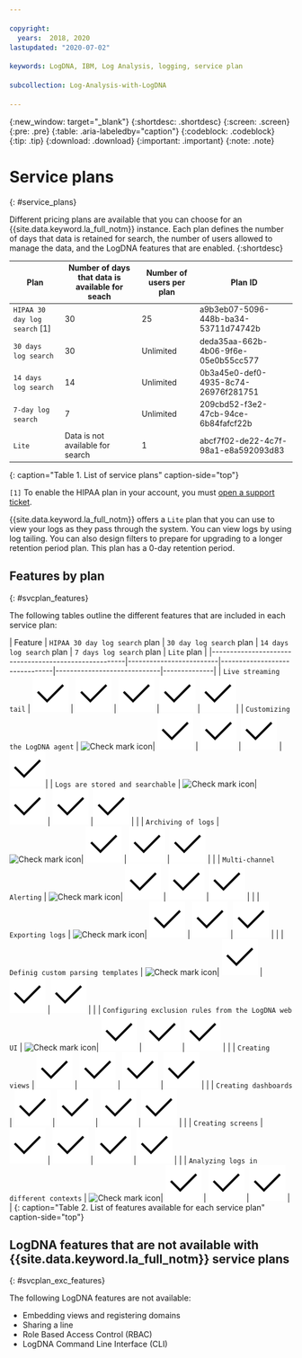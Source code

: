 ```yaml
---

copyright:
  years:  2018, 2020
lastupdated: "2020-07-02"

keywords: LogDNA, IBM, Log Analysis, logging, service plan

subcollection: Log-Analysis-with-LogDNA

---
```


{:new_window: target="_blank"}
{:shortdesc: .shortdesc}
{:screen: .screen}
{:pre: .pre}
{:table: .aria-labeledby="caption"}
{:codeblock: .codeblock}
{:tip: .tip}
{:download: .download}
{:important: .important}
{:note: .note}

# Service plans
{: #service_plans}

Different pricing plans are available that you can choose for an {{site.data.keyword.la_full_notm}} instance. Each plan defines the number of days that data is retained for search, the number of users allowed to manage the data, and the LogDNA features that are enabled.
{:shortdesc}



| Plan                            | Number of days that data is available for seach | Number of users per plan | Plan ID |
|---------------------------------|-------------------------------------------------|--------------------------|---------|
| `HIPAA 30 day log search` [1]   | 30                                              | 25                       | a9b3eb07-5096-448b-ba34-53711d74742b |
| `30 days log search`            | 30                                              | Unlimited                | deda35aa-662b-4b06-9f6e-05e0b55cc577 |
| `14 days log search`            | 14                                              | Unlimited                | 0b3a45e0-def0-4935-8c74-26976f281751 |
| `7-day log search`              | 7                                               | Unlimited                | 209cbd52-f3e2-47cb-94ce-6b84fafcf22b|
| `Lite`                          | Data is not available for search                | 1                        | abcf7f02-de22-4c7f-98a1-e8a592093d83 |
{: caption="Table 1. List of service plans" caption-side="top"} 

`[1]` To enable the HIPAA plan in your account, you must [open a support ticket](/docs/get-support?topic=get-support-getting-customer-support#getting-customer-support). 

{{site.data.keyword.la_full_notm}} offers a `Lite` plan that you can use to view your logs as they pass through the system. You can view logs by using log tailing. You can also design filters to prepare for upgrading to a longer retention period plan. This plan has a 0-day retention period.


## Features by plan
{: #svcplan_features}

The following tables outline the different features that are included in each service plan:

| Feature                                              | `HIPAA 30 day log search` plan | `30 day log search` plan | `14 days log search` plan    | `7 days log search` plan     | `Lite` plan | 
|------------------------------------------------------|-------------------------|-------------------------------|-----------------------------|--------------|
| `Live streaming tail`                                | ![Checkmark icon](images/checkmark.svg) | ![Checkmark icon](images/checkmark.svg) | ![Checkmark icon](images/checkmark.svg) |![Checkmark icon](images/checkmark.svg) |![Checkmark icon](images/checkmark.svg)|
| `Customizing the LogDNA agent`                      | ![Check mark icon](check.png "Check mark icon indicating correct usage")| ![Checkmark icon](images/checkmark.svg) | ![Checkmark icon](images/checkmark.svg) |![Checkmark icon](images/checkmark.svg) |![Checkmark icon](images/checkmark.svg)|
| `Logs are stored and searchable`                    | ![Check mark icon](check.png "Check mark icon indicating correct usage")| ![Checkmark icon](images/checkmark.svg) | ![Checkmark icon](images/checkmark.svg) |![Checkmark icon](images/checkmark.svg) | |
| `Archiving of logs`                                 | ![Check mark icon](check.png "Check mark icon indicating correct usage")| ![Checkmark icon](images/checkmark.svg) | ![Checkmark icon](images/checkmark.svg) |![Checkmark icon](images/checkmark.svg) | |
| `Multi-channel Alerting`                            | ![Check mark icon](check.png "Check mark icon indicating correct usage")| ![Checkmark icon](images/checkmark.svg) | ![Checkmark icon](images/checkmark.svg) |![Checkmark icon](images/checkmark.svg) | |
| `Exporting logs`                                    | ![Check mark icon](check.png "Check mark icon indicating correct usage")| ![Checkmark icon](images/checkmark.svg) | ![Checkmark icon](images/checkmark.svg) |![Checkmark icon](images/checkmark.svg) | |
| `Definig custom parsing templates`                  | ![Check mark icon](check.png "Check mark icon indicating correct usage")| ![Checkmark icon](images/checkmark.svg) | ![Checkmark icon](images/checkmark.svg) |![Checkmark icon](images/checkmark.svg) | |
| `Configuring exclusion rules from the LogDNA web UI` | ![Check mark icon](check.png "Check mark icon indicating correct usage")| ![Checkmark icon](images/checkmark.svg) | ![Checkmark icon](images/checkmark.svg) |![Checkmark icon](images/checkmark.svg) | |
| `Creating views`                      | ![Checkmark icon](images/checkmark.svg) | ![Checkmark icon](images/checkmark.svg) | ![Checkmark icon](images/checkmark.svg) |![Checkmark icon](images/checkmark.svg) | |
| `Creating dashboards`                      | ![Checkmark icon](images/checkmark.svg) | ![Checkmark icon](images/checkmark.svg) | ![Checkmark icon](images/checkmark.svg) |![Checkmark icon](images/checkmark.svg) | |
| `Creating screens`                      | ![Checkmark icon](images/checkmark.svg) | ![Checkmark icon](images/checkmark.svg) | ![Checkmark icon](images/checkmark.svg) |![Checkmark icon](images/checkmark.svg) | |
| `Analyzing logs in different contexts`              | ![Check mark icon](check.png "Check mark icon indicating correct usage")| ![Checkmark icon](images/checkmark.svg) | ![Checkmark icon](images/checkmark.svg) |![Checkmark icon](images/checkmark.svg) | |
{: caption="Table 2. List of features available for each service plan" caption-side="top"} 



## LogDNA features that are not available with {{site.data.keyword.la_full_notm}} service plans
{: #svcplan_exc_features}

The following LogDNA features are not available:
* Embedding views and registering domains
* Sharing a line 
* Role Based Access Control (RBAC)
* LogDNA Command Line Interface (CLI)




